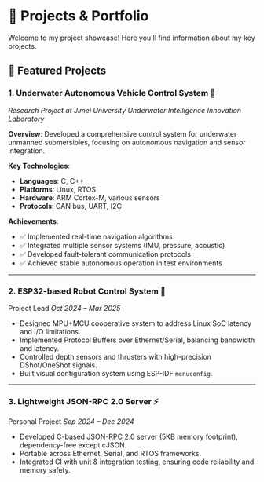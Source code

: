 # 🔧 Projects & Portfolio

Welcome to my project showcase! Here you'll find information about my key projects.

## 🌊 Featured Projects

### 1. **Underwater Autonomous Vehicle Control System** 🤖
*Research Project at Jimei University Underwater Intelligence Innovation Laboratory*

**Overview**: Developed a comprehensive control system for underwater unmanned submersibles, focusing on autonomous navigation and sensor integration.

**Key Technologies**:
- **Languages**: C, C++
- **Platforms**: Linux, RTOS
- **Hardware**: ARM Cortex-M, various sensors
- **Protocols**: CAN bus, UART, I2C

**Achievements**:
- ✅ Implemented real-time navigation algorithms
- ✅ Integrated multiple sensor systems (IMU, pressure, acoustic)
- ✅ Developed fault-tolerant communication protocols
- ✅ Achieved stable autonomous operation in test environments

---

### 2. **ESP32-based Robot Control System** 📡
Project Lead	*Oct 2024 – Mar 2025*  

  - Designed MPU+MCU cooperative system to address Linux SoC latency and I/O limitations.  
  - Implemented Protocol Buffers over Ethernet/Serial, balancing bandwidth and latency.  
  - Controlled depth sensors and thrusters with high-precision DShot/OneShot signals.  
  - Built visual configuration system using ESP-IDF `menuconfig`.  

---

### 3. **Lightweight JSON-RPC 2.0 Server** ⚡
Personal Project	*Sep 2024 – Dec 2024*

  - Developed C-based JSON-RPC 2.0 server (5KB memory footprint), dependency-free except cJSON.  
  - Portable across Ethernet, Serial, and RTOS frameworks.  
  - Integrated CI with unit & integration testing, ensuring code reliability and memory safety.  
